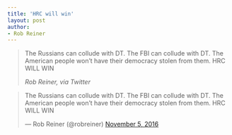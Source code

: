 ```yaml
---
title: 'HRC will win'
layout: post
author:
- Rob Reiner
---
```


> The Russians can collude with DT. The FBI can collude with DT. The American people won’t have their democracy stolen from them. HRC WILL WIN
>
> <cite>Rob Reiner, via Twitter</cite>

<blockquote class="twitter-tweet"><p lang="en" dir="ltr">The Russians can collude with DT. The FBI can collude with DT. The American people won’t have their democracy stolen from them. HRC WILL WIN</p>&mdash; Rob Reiner (@robreiner) <a href="https://twitter.com/robreiner/status/794716910365642756?ref_src=twsrc%5Etfw">November 5, 2016</a></blockquote> <script async src="https://platform.twitter.com/widgets.js" charset="utf-8"></script>
